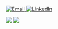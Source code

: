 <p>
<a href="mailto:renanfilipe10@hotmail.com">
  <img alt="Email"
    src="https://img.shields.io/badge/-Hotmail-0078D4?style=for-the-badge&logo=microsoft-outlook&logoColor=white&link=mailto:renanfilipe10@hotmail.com">
</a>
<a href="https://www.linkedin.com/in/renanfilipe/">
  <img alt="LinkedIn"
    src="https://img.shields.io/badge/-LinkedIn-blue?style=for-the-badge&logo=Linkedin&logoColor=white">
</a>
</p>

<img src="https://github-readme-stats.vercel.app/api?username=renanfilipe&show_icons=true&count_private=true&hide=stars" />
<img src="https://github-readme-stats.vercel.app/api/top-langs/?username=renanfilipe&hide=jupyter%20notebook,python,objective-c" />
